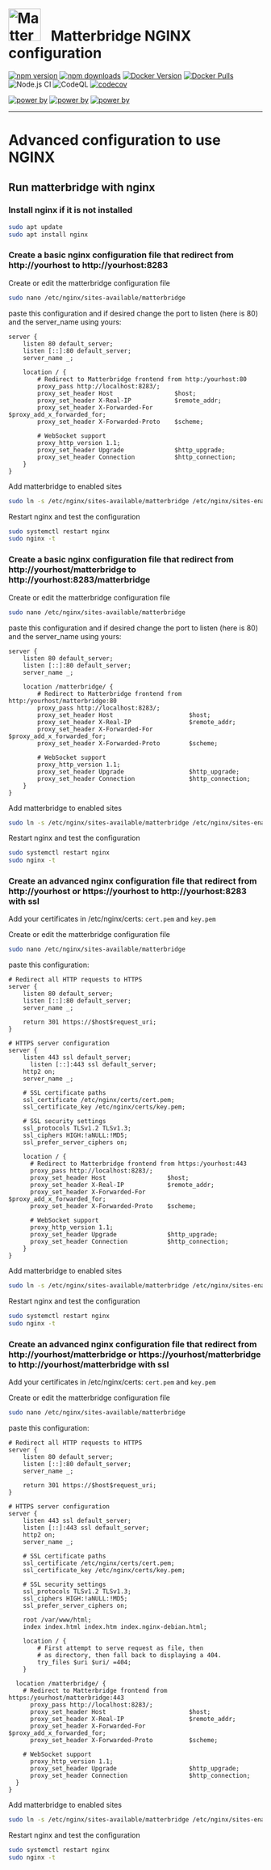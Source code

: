 # <img src="frontend/public/matterbridge.svg" alt="Matterbridge Logo" width="64px" height="64px">&nbsp;&nbsp;&nbsp;Matterbridge NGINX configuration

[![npm version](https://img.shields.io/npm/v/matterbridge.svg)](https://www.npmjs.com/package/matterbridge)
[![npm downloads](https://img.shields.io/npm/dt/matterbridge.svg)](https://www.npmjs.com/package/matterbridge)
[![Docker Version](https://img.shields.io/docker/v/luligu/matterbridge?label=docker%20version&sort=semver)](https://hub.docker.com/r/luligu/matterbridge)
[![Docker Pulls](https://img.shields.io/docker/pulls/luligu/matterbridge.svg)](https://hub.docker.com/r/luligu/matterbridge)
![Node.js CI](https://github.com/Luligu/matterbridge/actions/workflows/build.yml/badge.svg)
![CodeQL](https://github.com/Luligu/matterbridge/actions/workflows/codeql.yml/badge.svg)
[![codecov](https://codecov.io/gh/Luligu/matterbridge/branch/main/graph/badge.svg)](https://codecov.io/gh/Luligu/matterbridge)

[![power by](https://img.shields.io/badge/powered%20by-matter--history-blue)](https://www.npmjs.com/package/matter-history)
[![power by](https://img.shields.io/badge/powered%20by-node--ansi--logger-blue)](https://www.npmjs.com/package/node-ansi-logger)
[![power by](https://img.shields.io/badge/powered%20by-node--persist--manager-blue)](https://www.npmjs.com/package/node-persist-manager)

---

# Advanced configuration to use NGINX

## Run matterbridge with nginx

### Install nginx if it is not installed

```bash
sudo apt update
sudo apt install nginx
```

### Create a basic nginx configuration file that redirect from http://yourhost to http://yourhost:8283

Create or edit the matterbridge configuration file

```bash
sudo nano /etc/nginx/sites-available/matterbridge
```

paste this configuration and if desired change the port to listen (here is 80) and the server_name using yours:

```
server {
    listen 80 default_server;
    listen [::]:80 default_server;
    server_name _;

    location / {
        # Redirect to Matterbridge frontend from http:/yourhost:80
        proxy_pass http://localhost:8283/;
        proxy_set_header Host                 $host;
        proxy_set_header X-Real-IP            $remote_addr;
        proxy_set_header X-Forwarded-For      $proxy_add_x_forwarded_for;
        proxy_set_header X-Forwarded-Proto    $scheme;

        # WebSocket support
        proxy_http_version 1.1;
        proxy_set_header Upgrade              $http_upgrade;
        proxy_set_header Connection           $http_connection;
    }
}
```

Add matterbridge to enabled sites

```bash
sudo ln -s /etc/nginx/sites-available/matterbridge /etc/nginx/sites-enabled/
```

Restart nginx and test the configuration

```bash
sudo systemctl restart nginx
sudo nginx -t
```

### Create a basic nginx configuration file that redirect from http://yourhost/matterbridge to http://yourhost:8283/matterbridge

Create or edit the matterbridge configuration file

```bash
sudo nano /etc/nginx/sites-available/matterbridge
```

paste this configuration and if desired change the port to listen (here is 80) and the server_name using yours:

```
server {
    listen 80 default_server;
    listen [::]:80 default_server;
    server_name _;

    location /matterbridge/ {
        # Redirect to Matterbridge frontend from http:/yourhost/matterbridge:80
        proxy_pass http://localhost:8283/;
        proxy_set_header Host                     $host;
        proxy_set_header X-Real-IP                $remote_addr;
        proxy_set_header X-Forwarded-For          $proxy_add_x_forwarded_for;
        proxy_set_header X-Forwarded-Proto        $scheme;

        # WebSocket support
        proxy_http_version 1.1;
        proxy_set_header Upgrade                  $http_upgrade;
        proxy_set_header Connection               $http_connection;
    }
}
```

Add matterbridge to enabled sites

```bash
sudo ln -s /etc/nginx/sites-available/matterbridge /etc/nginx/sites-enabled/
```

Restart nginx and test the configuration

```bash
sudo systemctl restart nginx
sudo nginx -t
```

### Create an advanced nginx configuration file that redirect from http://yourhost or https://yourhost to http://yourhost:8283 with ssl

Add your certificates in /etc/nginx/certs: `cert.pem` and `key.pem`

Create or edit the matterbridge configuration file

```bash
sudo nano /etc/nginx/sites-available/matterbridge
```

paste this configuration:

```
# Redirect all HTTP requests to HTTPS
server {
    listen 80 default_server;
    listen [::]:80 default_server;
    server_name _;

    return 301 https://$host$request_uri;
}

# HTTPS server configuration
server {
    listen 443 ssl default_server;
      listen [::]:443 ssl default_server;
    http2 on;
    server_name _;

    # SSL certificate paths
    ssl_certificate /etc/nginx/certs/cert.pem;
    ssl_certificate_key /etc/nginx/certs/key.pem;

    # SSL security settings
    ssl_protocols TLSv1.2 TLSv1.3;
    ssl_ciphers HIGH:!aNULL:!MD5;
    ssl_prefer_server_ciphers on;

    location / {
      # Redirect to Matterbridge frontend from https:/yourhost:443
      proxy_pass http://localhost:8283/;
      proxy_set_header Host                 $host;
      proxy_set_header X-Real-IP            $remote_addr;
      proxy_set_header X-Forwarded-For      $proxy_add_x_forwarded_for;
      proxy_set_header X-Forwarded-Proto    $scheme;

      # WebSocket support
      proxy_http_version 1.1;
      proxy_set_header Upgrade              $http_upgrade;
      proxy_set_header Connection           $http_connection;
    }
}
```

Add matterbridge to enabled sites

```bash
sudo ln -s /etc/nginx/sites-available/matterbridge /etc/nginx/sites-enabled/
```

Restart nginx and test the configuration

```bash
sudo systemctl restart nginx
sudo nginx -t
```

### Create an advanced nginx configuration file that redirect from http://yourhost/matterbridge or https://yourhost/matterbridge to http://yourhost/matterbridge with ssl

Add your certificates in /etc/nginx/certs: `cert.pem` and `key.pem`

Create or edit the matterbridge configuration file

```bash
sudo nano /etc/nginx/sites-available/matterbridge
```

paste this configuration:

```
# Redirect all HTTP requests to HTTPS
server {
    listen 80 default_server;
    listen [::]:80 default_server;
    server_name _;

    return 301 https://$host$request_uri;
}

# HTTPS server configuration
server {
	listen 443 ssl default_server;
    listen [::]:443 ssl default_server;
	http2 on;
	server_name _;

	# SSL certificate paths
    ssl_certificate /etc/nginx/certs/cert.pem;
    ssl_certificate_key /etc/nginx/certs/key.pem;

    # SSL security settings
    ssl_protocols TLSv1.2 TLSv1.3;
    ssl_ciphers HIGH:!aNULL:!MD5;
    ssl_prefer_server_ciphers on;

	root /var/www/html;
	index index.html index.htm index.nginx-debian.html;

	location / {
		# First attempt to serve request as file, then
		# as directory, then fall back to displaying a 404.
		try_files $uri $uri/ =404;
	}

  location /matterbridge/ {
    # Redirect to Matterbridge frontend from https:/yourhost/matterbridge:443
      proxy_pass http://localhost:8283/;
      proxy_set_header Host                       $host;
      proxy_set_header X-Real-IP                  $remote_addr;
      proxy_set_header X-Forwarded-For            $proxy_add_x_forwarded_for;
      proxy_set_header X-Forwarded-Proto          $scheme;

    # WebSocket support
      proxy_http_version 1.1;
      proxy_set_header Upgrade                    $http_upgrade;
      proxy_set_header Connection                 $http_connection;
  }
}
```

Add matterbridge to enabled sites

```bash
sudo ln -s /etc/nginx/sites-available/matterbridge /etc/nginx/sites-enabled/
```

Restart nginx and test the configuration

```bash
sudo systemctl restart nginx
sudo nginx -t
```
